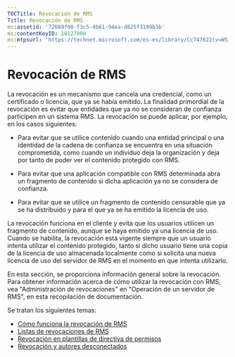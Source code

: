 ```yaml
---
TOCTitle: Revocación de RMS
Title: Revocación de RMS
ms:assetid: '72689f90-f3c5-4b61-94ea-d825f3199b3b'
ms:contentKeyID: 18127808
ms:mtpsurl: 'https://technet.microsoft.com/es-es/library/Cc747622(v=WS.10)'
---
```


Revocación de RMS
=================

La revocación es un mecanismo que cancela una credencial, como un certificado o licencia, que ya se había emitido. La finalidad primordial de la revocación es evitar que entidades que ya no se consideran de confianza participen en un sistema RMS. La revocación se puede aplicar, por ejemplo, en los casos siguientes:

-   Para evitar que se utilice contenido cuando una entidad principal o una identidad de la cadena de confianza se encuentra en una situación comprometida, como cuando un individuo deja la organización y deja por tanto de poder ver el contenido protegido con RMS.

-   Para evitar que una aplicación compatible con RMS determinada abra un fragmento de contenido si dicha aplicación ya no se considera de confianza.

-   Para evitar que se utilice un fragmento de contenido censurable que ya se ha distribuido y para el que ya se ha emitido la licencia de uso.

La revocación funciona en el cliente y evita que los usuarios utilicen un fragmento de contenido, aunque se haya emitido ya una licencia de uso. Cuando se habilita, la revocación está vigente siempre que un usuario intenta utilizar el contenido protegido, tanto si dicho usuario tiene una copia de la licencia de uso almacenada localmente como si solicita una nueva licencia de uso del servidor de RMS en el momento en que intenta utilizarlo.

En esta sección, se proporciona información general sobre la revocación. Para obtener información acerca de cómo utilizar la revocación con RMS, vea "Administración de revocaciones" en "Operación de un servidor de RMS", en esta recopilación de documentación.

Se tratan los siguientes temas:

-   [Cómo funciona la revocación de RMS](https://technet.microsoft.com/469e3938-a59b-4c92-9779-ead64e724d00)
-   [Listas de revocaciones de RMS](https://technet.microsoft.com/688d4dfa-c928-4b2f-8116-2f9e87d2b6f7)
-   [Revocación en plantillas de directiva de permisos](https://technet.microsoft.com/287c5b92-fcb5-4295-9c2b-4e37e643beb2)
-   [Revocación y autores desconectados](https://technet.microsoft.com/a9cf0541-9101-4e90-9c56-7c1b9a8deca6)